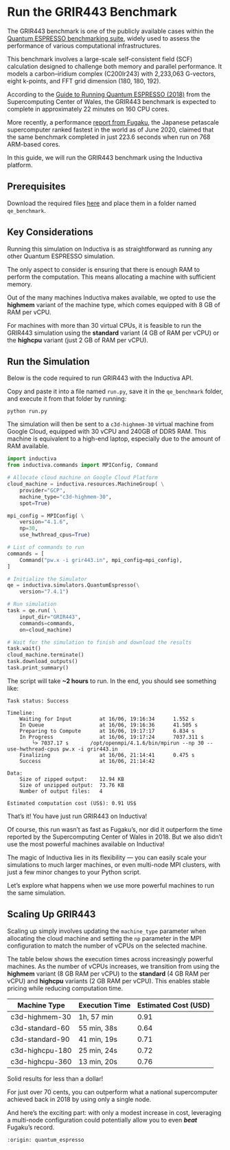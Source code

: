 # Run the GRIR443 Benchmark
The GRIR443 benchmark is one of the publicly available cases within the [Quantum ESPRESSO benchmarking suite](https://github.com/QEF/benchmarks/tree/master), widely used to assess the performance of various computational infrastructures. 

This benchmark involves a large-scale self-consistent field (SCF) calculation designed to challenge both memory and 
parallel performance. It models a carbon–iridium complex (C200Ir243) with 2,233,063 G-vectors, eight k-points, and 
FFT grid dimension (180, 180, 192).

According to the [Guide to Running Quantum ESPRESSO (2018)](https://portal.supercomputing.wales/wp-content/uploads/2018/06/Lab_Worksheet_QuantumESPRESSO_SCW_SLURM.pdf?utm_source=chatgpt.com) from the Supercomputing Center of Wales, the GRIR443 benchmark is expected to complete in approximately 22 minutes on 160 CPU cores.

More recently, a performance [report from Fugaku](https://www.hpci-office.jp/documents/appli_software/Fugaku_QE_performance.pdf), the Japanese petascale supercomputer ranked fastest in the world as of June 2020, claimed that the same benchmark completed in just 223.6 seconds when run on 768 ARM-based cores.

In this guide, we will run the GRIR443 benchmark using the Inductiva platform.

## Prerequisites
Download the required files [here](https://github.com/QEF/benchmarks/tree/master/GRIR443) and place them in a folder named `qe_benchmark`. 

## Key Considerations
Running this simulation on Inductiva is as straightforward as running any other Quantum ESPRESSO simulation.

The only aspect to consider is ensuring that there is enough RAM to perform the computation. This means allocating a machine 
with sufficient memory.

Out of the many machines Inductiva makes available, we opted to use the **highmem** variant of the machine type, which comes equipped with 8 GB of RAM per vCPU.

For machines with more than 30 virtual CPUs, it is feasible to run the GRIR443 simulation using the **standard** variant (4 GB 
of RAM per vCPU) or the **highcpu** variant (just 2 GB of RAM per vCPU).

## Run the Simulation
Below is the code required to run GRIR443 with the Inductiva API.

Copy and paste it into a file named `run.py`, save it in the `qe_benchmark` folder, and execute it from that folder by running:

````
python run.py
````

The simulation will then be sent to a `c3d-highmem-30` virtual machine from Google Cloud, equipped with 30 vCPU and 240GB 
of DDR5 RAM. This machine is equivalent to a high-end laptop, especially due to the amount of RAM available.

```python
import inductiva
from inductiva.commands import MPIConfig, Command

# Allocate cloud machine on Google Cloud Platform
cloud_machine = inductiva.resources.MachineGroup( \
    provider="GCP",
    machine_type="c3d-highmem-30",
    spot=True)

mpi_config = MPIConfig( \
    version="4.1.6",
    np=30,
    use_hwthread_cpus=True)

# List of commands to run
commands = [
    Command("pw.x -i grir443.in", mpi_config=mpi_config),
]

# Initialize the Simulator
qe = inductiva.simulators.QuantumEspresso(\
    version="7.4.1")

# Run simulation
task = qe.run( \
    input_dir="GRIR443",
    commands=commands,
    on=cloud_machine)

# Wait for the simulation to finish and download the results
task.wait()
cloud_machine.terminate()
task.download_outputs()
task.print_summary()
```

The script will take **~2 hours** to run. In the end, you should see something like:

```
Task status: Success

Timeline:
	Waiting for Input         at 16/06, 19:16:34      1.552 s
	In Queue                  at 16/06, 19:16:36      41.505 s
	Preparing to Compute      at 16/06, 19:17:17      6.834 s
	In Progress               at 16/06, 19:17:24      7037.311 s
		└> 7037.17 s       /opt/openmpi/4.1.6/bin/mpirun --np 30 --use-hwthread-cpus pw.x -i grir443.in
	Finalizing                at 16/06, 21:14:41      0.475 s
	Success                   at 16/06, 21:14:42      

Data:
	Size of zipped output:    12.94 KB
	Size of unzipped output:  73.76 KB
	Number of output files:   4

Estimated computation cost (US$): 0.91 US$
```

That’s it! You have just run GRIR443 on Inductiva! 

Of course, this run wasn’t as fast as Fugaku’s, nor did it outperform the time reported by the Supercomputing Center of Wales 
in 2018. But we also didn’t use the most powerful machines available on Inductiva!

The magic of Inductiva lies in its flexibility — you can easily scale your simulations to much larger machines, or even multi-node MPI clusters, with just a few minor changes to your Python script.

Let’s explore what happens when we use more powerful machines to run the same simulation.

## Scaling Up GRIR443
Scaling up simply involves updating the `machine_type` parameter when allocating the cloud machine and setting the `np` 
parameter in the MPI configuration to match the number of vCPUs on the selected machine.

The table below shows the execution times across increasingly powerful machines. As the number of vCPUs increases, we 
transition from using the **highmem** variant (8 GB RAM per vCPU) to the **standard** (4 GB RAM per vCPU) and 
**highcpu** variants (2 GB RAM per vCPU). This enables stable pricing while reducing computation time.

| Machine Type       | Execution Time        | Estimated Cost (USD) |
|--------------------|-----------------------|---------------------|
| c3d-highmem-30     | 1h, 57 min    | 0.91                |
| c3d-standard-60    | 55 min, 38s| 0.64                |
| c3d-standard-90    | 41 min, 19s| 0.71                |
| c3d-highcpu-180    | 25 min, 24s| 0.72                |
| c3d-highcpu-360    | 13 min, 20s| 0.76                |

Solid results for less than a dollar!

For just over 70 cents, you can outperform what a national supercomputer achieved back in 2018 by using only a single node.

And here’s the exciting part: with only a modest increase in cost, leveraging a multi-node configuration could potentially allow you to even ***beat*** Fugaku’s record.

```{banner_small}
:origin: quantum_espresso
```
